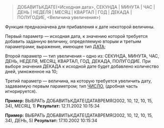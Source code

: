 > ДОБАВИТЬКДАТЕ(<Исходная дата>, СЕКУНДА | МИНУТА | ЧАС | ДЕНЬ | НЕДЕЛЯ | МЕСЯЦ | КВАРТАЛ | ГОД | ДЕКАДА | ПОЛУГОДИЕ, <Величина увеличения>)

Функция предназначена для прибавления к дате некоторой величины.

Первый параметр — исходная дата, к значению которой требуется добавить заданную величину, определяемую вторым и третьим параметрами; выражение, имеющее тип [ДАТА](v8help://SyntaxHelperQueries/LitDate);

Второй параметр — тип увеличения – одно из: СЕКУНДА, МИНУТА, ЧАС, ДЕНЬ, НЕДЕЛЯ, МЕСЯЦ, КВАРТАЛ, ГОД, ДЕКАДА, ПОЛУГОДИЕ. При выборе значения ДЕКАДА к исходной дате будет добавлено количество дней, умноженное на 10;

Третий параметр — величина, на которую требуется увеличить дату, задаваемую первым параметром; тип [ЧИСЛО](v8help://SyntaxHelperQueries/LitHum), (дробная часть игнорируется).

**Пример:**  ВЫБРАТЬ ДОБАВИТЬКДАТЕ(ДАТАВРЕМЯ(2002, 10, 12, 10, 15, 34), МЕСЯЦ, 1)
**Результат:** 12.11.2002 10:15:34

**Пример:**  ВЫБРАТЬ ДОБАВИТЬКДАТЕ(ДАТАВРЕМЯ(2002, 10, 12, 10, 15, 34), ДЕНЬ, 5)
**Результат:** 17.10.2002 10:15:34